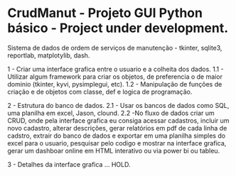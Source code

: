 # CrudManut - Projeto GUI Python básico - Project under development.
Sistema de dados de ordem de serviços de manutenção - tkinter, sqlite3, reportlab, matplotylib, dash.


1 - Criar uma interface grafica entre o usuario e a colheita dos dados.
1.1 - Utilizar algum framework para criar os objetos, de preferencia o de maior dominio (tkinter, kyvi, pysimplegui, etc).
1.2 - Manipulação de funções de criação e de objetos com classe, def e logica de programação.

2 - Estrutura do banco de dados.
2.1 - Usar os bancos de dados como SQL, uma planilha em excel, Jason, clound.
2.2 -No fluxo de dados criar um CRUD, onde pela interface grafica eu consiga acessar cadastros, incluir um novo cadastro, alterar descrições, gerar relatórios em pdf de cada linha de cadstro, extrair do banco de dados e exportar em uma planilha simples do excel para o usuario, pesquisar pelo codigo e mostrar na interface grafica, gerar um dashboar online em HTML interativo ou via power bi ou tableu.

3 - Detalhes da interface grafica ... HOLD.




